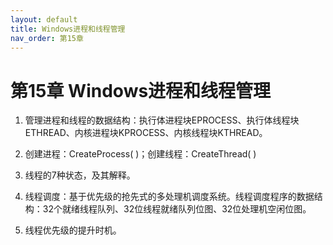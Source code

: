 ```yaml
---
layout: default
title: Windows进程和线程管理
nav_order: 第15章
---
```


# 第15章 Windows进程和线程管理


1. 管理进程和线程的数据结构：执行体进程块EPROCESS、执行体线程块ETHREAD、内核进程块KPROCESS、内核线程块KTHREAD。



2. 创建进程：CreateProcess( )；创建线程：CreateThread( )



3. 线程的7种状态，及其解释。



4. 线程调度：基于优先级的抢先式的多处理机调度系统。线程调度程序的数据结构：32个就绪线程队列、32位线程就绪队列位图、32位处理机空闲位图。



5. 线程优先级的提升时机。